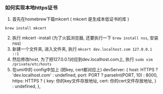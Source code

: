 ### 如何实现本地https证书

1. 首先在homebrew下载mkcert ( mkcert 是生成本低证书的库 )
```
brew install mkcert
```
2. 执行 mkcert -install  (为了火狐浏览器, 还要执行一下 ``brew install nss``, 安装nss)
3. 新建一个文件夹, 进入文件夹, 执行 ``mkcert dev.localhost.com 127.0.0.1 ::1``
4. 然后修改host, 为了把127.0.0.1对应到dev.localhost.com上,  执行 ``sudo vim /private/etc/hosts``
5. 在umi中的 config中加上   (把key, cert都对应上)
devServer: {
    host: HTTPS ? 'dev.localhost.com' : undefined,
    port: PORT ? parseInt(PORT, 10) : 8000,
    https: HTTPS ? {
        key: 你的key文件存放地址,
        cert: 你的cert文件存放地址,
    } : undefined,
},
